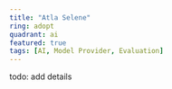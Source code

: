 ```yaml
---
title: "Atla Selene"
ring: adopt
quadrant: ai
featured: true
tags: [AI, Model Provider, Evaluation]
---
```


todo: add details